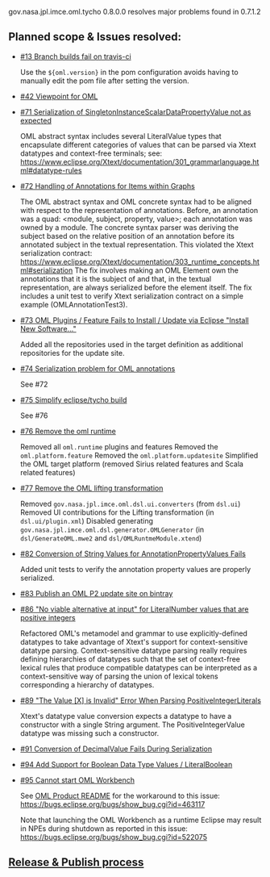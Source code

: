 gov.nasa.jpl.imce.oml.tycho 0.8.0.0 resolves major problems found in 0.7.1.2

## Planned scope & Issues resolved:

- [#13 Branch builds fail on travis-ci](https://github.com/JPL-IMCE/gov.nasa.jpl.imce.oml.tycho/issues/13)

  Use the `${oml.version}` in the pom configuration avoids having to manually edit the pom file after setting the version.
  
- [#42 Viewpoint for OML](https://github.com/JPL-IMCE/gov.nasa.jpl.imce.oml.tycho/issues/42)

- [#71 Serialization of SingletonInstanceScalarDataPropertyValue not as expected](https://github.com/JPL-IMCE/gov.nasa.jpl.imce.oml.tycho/issues/71)

  OML abstract syntax includes several LiteralValue types that encapsulate different categories of values that can be parsed
  via Xtext datatypes and context-free terminals; see: https://www.eclipse.org/Xtext/documentation/301_grammarlanguage.html#datatype-rules
  
- [#72 Handling of Annotations for Items within Graphs](https://github.com/JPL-IMCE/gov.nasa.jpl.imce.oml.tycho/issues/72)

  The OML abstract syntax and OML concrete syntax had to be aligned with respect to the representation of annotations.
  Before, an annotation was a quad: <module, subject, property, value>; each annotation was owned by a module.
  The concrete syntax parser was deriving the subject based on the relative position of an annotation
  before its annotated subject in the textual representation. This violated the Xtext serialization contract:
  https://www.eclipse.org/Xtext/documentation/303_runtime_concepts.html#serialization
  The fix involves making an OML Element own the annotations that it is the subject of and that,
  in the textual representation, are always serialized before the element itself.
  The fix includes a unit test to verify Xtext serialization contract on a simple example (OMLAnnotationTest3).
  
- [#73 OML Plugins / Feature Fails to Install / Update via Eclipse "Install New Software..."](https://github.com/JPL-IMCE/gov.nasa.jpl.imce.oml.tycho/issues/73)

  Added all the repositories used in the target definition as additional repositories for the update site.
  
- [#74 Serialization problem for OML annotations](https://github.com/JPL-IMCE/gov.nasa.jpl.imce.oml.tycho/issues/74)

  See #72
  
- [#75 Simplify eclipse/tycho build](https://github.com/JPL-IMCE/gov.nasa.jpl.imce.oml.tycho/issues/75)

  See #76
  
- [#76 Remove the oml runtime](https://github.com/JPL-IMCE/gov.nasa.jpl.imce.oml.tycho/issues/76)

  Removed all `oml.runtime` plugins and features
  Removed the `oml.platform.feature`
  Removed the `oml.platform.updatesite`
  Simplified the OML target platform (removed Sirius related features and Scala related features)
  
- [#77 Remove the OML lifting transformation](https://github.com/JPL-IMCE/gov.nasa.jpl.imce.oml.tycho/issues/77)

  Removed `gov.nasa.jpl.imce.oml.dsl.ui.converters` (from `dsl.ui`)
  Removed UI contributions for the Lifting transformation (in `dsl.ui/plugin.xml`)
  Disabled generating `gov.nasa.jpl.imce.oml.dsl.generator.OMLGenerator` (in `dsl/GenerateOML.mwe2` and `dsl/OMLRuntmeModule.xtend`)
  
- [#82 Conversion of String Values for AnnotationPropertyValues Fails](https://github.com/JPL-IMCE/gov.nasa.jpl.imce.oml/issues/82)

  Added unit tests to verify the annotation property values are properly serialized.
  
- [#83 Publish an OML P2 update site on bintray](https://github.com/JPL-IMCE/gov.nasa.jpl.imce.oml/issues/83)

- [#86 "No viable alternative at input" for LiteralNumber values that are positive integers](https://github.com/JPL-IMCE/gov.nasa.jpl.imce.oml/issues/86)

  Refactored OML's metamodel and grammar to use explicitly-defined datatypes to take advantage of Xtext's support for context-sensitive datatype parsing.
  Context-sensitive datatype parsing really requires defining hierarchies of datatypes such that the set of context-free lexical rules that produce compatible
  datatypes can be interpreted as a context-sensitive way of parsing the union of lexical tokens corresponding a hierarchy of datatypes.
   

- [#89 "The Value [X] is Invalid" Error When Parsing PositiveIntegerLiterals](https://github.com/JPL-IMCE/gov.nasa.jpl.imce.oml/issues/89)

  Xtext's datatype value conversion expects a datatype to have a constructor with a single String argument.
  The PositiveIntegerValue datatype was missing such a constructor.
  
- [#91 Conversion of DecimalValue Fails During Serialization](https://github.com/JPL-IMCE/gov.nasa.jpl.imce.oml/issues/91)

- [#94 Add Support for Boolean Data Type Values / LiteralBoolean](https://github.com/JPL-IMCE/gov.nasa.jpl.imce.oml/issues/94)

- [#95 Cannot start OML Workbench](https://github.com/JPL-IMCE/gov.nasa.jpl.imce.oml/issues/95)

  See [OML Product README](../releng/gov.nasa.jpl.imce.oml.product/README.md) for the workaround to this issue: https://bugs.eclipse.org/bugs/show_bug.cgi?id=463117
  
  Note that launching the OML Workbench as a runtime Eclipse may result in NPEs during shutdown as reported in this issue: https://bugs.eclipse.org/bugs/show_bug.cgi?id=522075
  
## [Release & Publish process](publishProcess.markdown)